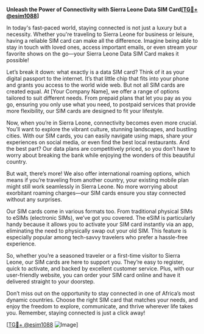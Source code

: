 **Unleash the Power of Connectivity with Sierra Leone Data SIM Card[[TG💪+ @esim1088](https://t.me/s/esim1088)]**

In today's fast-paced world, staying connected is not just a luxury but a necessity. Whether you're traveling to Sierra Leone for business or leisure, having a reliable SIM card can make all the difference. Imagine being able to stay in touch with loved ones, access important emails, or even stream your favorite shows on the go—your Sierra Leone Data SIM Card makes it possible!

Let’s break it down: what exactly is a data SIM card? Think of it as your digital passport to the internet. It’s that little chip that fits into your phone and grants you access to the world wide web. But not all SIM cards are created equal. At [Your Company Name], we offer a range of options tailored to suit different needs. From prepaid plans that let you pay as you go, ensuring you only use what you need, to postpaid services that provide more flexibility, our SIM cards are designed to fit your lifestyle.

Now, when you’re in Sierra Leone, connectivity becomes even more crucial. You’ll want to explore the vibrant culture, stunning landscapes, and bustling cities. With our SIM cards, you can easily navigate using maps, share your experiences on social media, or even find the best local restaurants. And the best part? Our data plans are competitively priced, so you don’t have to worry about breaking the bank while enjoying the wonders of this beautiful country.

But wait, there’s more! We also offer international roaming options, which means if you’re traveling from another country, your existing mobile plan might still work seamlessly in Sierra Leone. No more worrying about exorbitant roaming charges—our SIM cards ensure you stay connected without any surprises.

Our SIM cards come in various formats too. From traditional physical SIMs to eSIMs (electronic SIMs), we’ve got you covered. The eSIM is particularly handy because it allows you to activate your SIM card instantly via an app, eliminating the need to physically swap out your old SIM. This feature is especially popular among tech-savvy travelers who prefer a hassle-free experience.

So, whether you’re a seasoned traveler or a first-time visitor to Sierra Leone, our SIM cards are here to support you. They’re easy to register, quick to activate, and backed by excellent customer service. Plus, with our user-friendly website, you can order your SIM card online and have it delivered straight to your doorstep.

Don’t miss out on the opportunity to stay connected in one of Africa’s most dynamic countries. Choose the right SIM card that matches your needs, and enjoy the freedom to explore, communicate, and thrive wherever life takes you. Remember, staying connected is just a click away!

[[TG💪+ @esim1088](https://t.me/s/esim1088) ![Image](https://i.postimg.cc/Y0z9fWf4/image.png)]